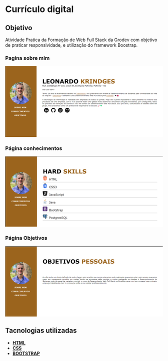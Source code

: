 # Currículo digital

## Objetivo

Atividade Pratica da Formação de Web Full Stack da Grodev com objetivo de praticar responsividade, e utilização do framework Boostrap.

### Pagina sobre mim

![Sobre mim](/assets/bootstrap/images/sobre-mim.png)

### Página conhecimentos

![conhecimentos](/assets/bootstrap/images/conhecimentos.png)

### Página Objetivos

![Objetivos](/assets/bootstrap/images/objetivos.png)

## Tacnologias utilizadas

* **[HTML](https://developer.mozilla.org/pt-BR/docs/Web/HTML)**
* **[CSS](https://developer.mozilla.org/pt-BR/docs/Web/css)**
* **[BOOTSTRAP](https://getbootstrap.com/)**